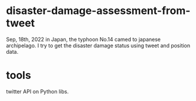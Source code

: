 # disaster-damage-assessment-from-tweet

Sep, 18th, 2022 in Japan, the typhoon No.14 camed to japanese archipelago.
I try to get the disaster damage status using tweet and position data.

# tools

twitter API on Python libs.
